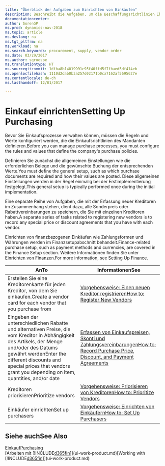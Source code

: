 ```yaml
---
title: "Überblick der Aufgaben zum Einrichten von Einkäufen"
description: Beschreibt die Aufgaben, um die Beschaffungsrichtlinien Ihres Mandanten festzulegen und Ihre Einkaufsprozesse einzurichten.
documentationcenter: 
author: SorenGP
ms.prod: dynamics-nav-2018
ms.topic: article
ms.devlang: na
ms.tgt_pltfrm: na
ms.workload: na
ms.search.keywords: procurement, supply, vendor order
ms.date: 03/29/2017
ms.author: sgroespe
ms.translationtype: HT
ms.sourcegitcommit: 1dfba8b14019991c95f40ffd5f7fbaed5df414eb
ms.openlocfilehash: 1110d2dab0b3a257d02171b0ca7162af5695627e
ms.contentlocale: de-ch
ms.lasthandoff: 12/01/2017

---
```

# <a name="setting-up-purchasing"></a><span data-ttu-id="27bd2-103">Einkauf einrichten</span><span class="sxs-lookup"><span data-stu-id="27bd2-103">Setting Up Purchasing</span></span>
<span data-ttu-id="27bd2-104">Bevor Sie Einkaufsprozesse verwalten können, müssen die Regeln und Werte konfiguriert werden, die die Einkaufsrichtlinien des Mandanten definieren.</span><span class="sxs-lookup"><span data-stu-id="27bd2-104">Before you can manage purchase processes, you must configure the rules and values that define the company's purchase policies.</span></span>

<span data-ttu-id="27bd2-105">Definieren Sie zunächst die allgemeinen Einstellungen wie die erforderlichen Belege und die gewünschte Buchung der entsprechenden Werte.</span><span class="sxs-lookup"><span data-stu-id="27bd2-105">You must define the general setup, such as which purchase documents are required and how their values are posted.</span></span> <span data-ttu-id="27bd2-106">Diese allgemeinen Einstellungen werden in der Regel einmalig bei der Erstimplementierung festgelegt.</span><span class="sxs-lookup"><span data-stu-id="27bd2-106">This general setup is typically performed once during the initial implementation.</span></span>

<span data-ttu-id="27bd2-107">Eine separate Reihe von Aufgaben, die mit der Erfassung neuer Kreditoren im Zusammenhang stehen, dient dazu, alle Sonderpreis oder Rabattvereinbarungen zu speichern, die Sie mit einzelnen Kreditoren haben.</span><span class="sxs-lookup"><span data-stu-id="27bd2-107">A separate series of tasks related to registering new vendors is to record any special price or discount agreements that you have with each vendor.</span></span>

<span data-ttu-id="27bd2-108">Einrichten von finanzbezogenen Einkäufen wie Zahlungsformen und Währungen werden im Finanzsetupabschnitt behandelt.</span><span class="sxs-lookup"><span data-stu-id="27bd2-108">Finance-related purchase setup, such as payment methods and currencies, are covered in the Finance Setup section.</span></span> <span data-ttu-id="27bd2-109">Weitere Informationen finden Sie unter [Einrichten von Finanzen](finance-setup-finance.md).</span><span class="sxs-lookup"><span data-stu-id="27bd2-109">For more information, see [Setting Up Finance](finance-setup-finance.md).</span></span>

| <span data-ttu-id="27bd2-110">An</span><span class="sxs-lookup"><span data-stu-id="27bd2-110">To</span></span> | <span data-ttu-id="27bd2-111">Informationen</span><span class="sxs-lookup"><span data-stu-id="27bd2-111">See</span></span> |
| --- | --- |
| <span data-ttu-id="27bd2-112">Erstellen Sie eine Kreditorenkarte für jeden Kreditor, von dem Sie einkaufen.</span><span class="sxs-lookup"><span data-stu-id="27bd2-112">Create a vendor card for each vendor that you purchase from</span></span>|[<span data-ttu-id="27bd2-113">Vorgehensweise: Einen neuen Kreditor registrieren</span><span class="sxs-lookup"><span data-stu-id="27bd2-113">How to: Register New Vendors</span></span>](purchasing-how-register-new-vendors.md) |
| <span data-ttu-id="27bd2-114">Eingeben der unterschiedlichen Rabatte und alternativen Preise, die vom Kreditor in Abhängigkeit des Artikels, der Menge und/oder des Datums gewährt werden</span><span class="sxs-lookup"><span data-stu-id="27bd2-114">Enter the different discounts and special prices that vendors grant you depending on item, quantities, and/or date</span></span> |[<span data-ttu-id="27bd2-115">Erfassen von Einkaufspreisen, Skonti und Zahlungsvereinbarungen</span><span class="sxs-lookup"><span data-stu-id="27bd2-115">How to: Record Purchase Price, Discount, and Payment Agreements</span></span>](purchasing-how-record-purchase-price-discount-payment-agreements.md) |
| <span data-ttu-id="27bd2-116">Kreditoren priorisieren</span><span class="sxs-lookup"><span data-stu-id="27bd2-116">Prioritize vendors</span></span> |[<span data-ttu-id="27bd2-117">Vorgehensweise: Priorisieren von Kreditoren</span><span class="sxs-lookup"><span data-stu-id="27bd2-117">How to: Prioritize Vendors</span></span>](purchasing-how-prioritize-vendors.md) |
| <span data-ttu-id="27bd2-118">Einkäufer einrichten</span><span class="sxs-lookup"><span data-stu-id="27bd2-118">Set up purchasers</span></span> |[<span data-ttu-id="27bd2-119">Vorgehensweise: Einrichten von Einkäufern</span><span class="sxs-lookup"><span data-stu-id="27bd2-119">How to: Set Up Purchasers</span></span>](purchasing-how-setup-purchasers.md) |

## <a name="see-also"></a><span data-ttu-id="27bd2-120">Siehe auch</span><span class="sxs-lookup"><span data-stu-id="27bd2-120">See Also</span></span>
[<span data-ttu-id="27bd2-121">Einkauf</span><span class="sxs-lookup"><span data-stu-id="27bd2-121">Purchasing</span></span>](purchasing-manage-purchasing.md)  
<span data-ttu-id="27bd2-122">[Arbeiten mit [!INCLUDE[d365fin](includes/d365fin_md.md)]](ui-work-product.md)</span><span class="sxs-lookup"><span data-stu-id="27bd2-122">[Working with [!INCLUDE[d365fin](includes/d365fin_md.md)]](ui-work-product.md)</span></span>

